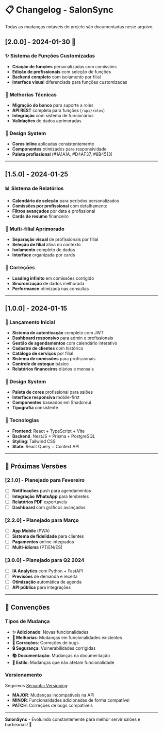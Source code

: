 # 📋 Changelog - SalonSync

Todas as mudanças notáveis do projeto são documentadas neste arquivo.

## [2.0.0] - 2024-01-30 🎉

### ✨ Sistema de Funções Customizadas
- **Criação de funções** personalizadas com comissões
- **Edição de profissionais** com seleção de funções
- **Backend completo** com isolamento por filial
- **Interface visual** diferenciada para funções customizadas

### 🔧 Melhorias Técnicas
- **Migração do banco** para suporte a roles
- **API REST** completa para funções (`/api/roles`)
- **Integração** com sistema de funcionários
- **Validações** de dados aprimoradas

### 🎨 Design System
- **Cores inline** aplicadas consistentemente
- **Componentes** otimizados para responsividade
- **Paleta profissional** (#1A1A1A, #D4AF37, #8B4513)

---

## [1.5.0] - 2024-01-25

### 📊 Sistema de Relatórios
- **Calendário de seleção** para períodos personalizados
- **Comissões por profissional** com detalhamento
- **Filtros avançados** por data e profissional
- **Cards de resumo** financeiro

### 🏢 Multi-filial Aprimorado
- **Separação visual** de profissionais por filial
- **Seleção de filial** ativa no contexto
- **Isolamento** completo de dados
- **Interface** organizada por cards

### 🔧 Correções
- **Loading infinito** em comissões corrigido
- **Sincronização** de dados melhorada
- **Performance** otimizada nas consultas

---

## [1.0.0] - 2024-01-15

### 🎉 Lançamento Inicial
- **Sistema de autenticação** completo com JWT
- **Dashboard responsivo** para admin e profissionais
- **Gestão de agendamentos** com calendário interativo
- **Cadastro de clientes** com histórico
- **Catálogo de serviços** por filial
- **Sistema de comissões** para profissionais
- **Controle de estoque** básico
- **Relatórios financeiros** diários e mensais

### 🎨 Design System
- **Paleta de cores** profissional para salões
- **Interface responsiva** mobile-first
- **Componentes** baseados em Shadcn/ui
- **Tipografia** consistente

### 🔧 Tecnologias
- **Frontend**: React + TypeScript + Vite
- **Backend**: NestJS + Prisma + PostgreSQL
- **Styling**: Tailwind CSS
- **State**: React Query + Context API

---

## 🔮 Próximas Versões

### [2.1.0] - Planejado para Fevereiro
- [ ] **Notificações** push para agendamentos
- [ ] **Integração WhatsApp** para lembretes
- [ ] **Relatórios PDF** exportáveis
- [ ] **Dashboard** com gráficos avançados

### [2.2.0] - Planejado para Março
- [ ] **App Mobile** (PWA)
- [ ] **Sistema de fidelidade** para clientes
- [ ] **Pagamentos** online integrados
- [ ] **Multi-idioma** (PT/EN/ES)

### [3.0.0] - Planejado para Q2 2024
- [ ] **IA Analytics** com Python + FastAPI
- [ ] **Previsões** de demanda e receita
- [ ] **Otimização** automática de agenda
- [ ] **API pública** para integrações

---

## 📝 Convenções

### Tipos de Mudança
- **✨ Adicionado**: Novas funcionalidades
- **🔧 Melhorias**: Mudanças em funcionalidades existentes
- **🐛 Correções**: Correções de bugs
- **🔒 Segurança**: Vulnerabilidades corrigidas
- **📚 Documentação**: Mudanças na documentação
- **🎨 Estilo**: Mudanças que não afetam funcionalidade

### Versionamento
Seguimos [Semantic Versioning](https://semver.org/):
- **MAJOR**: Mudanças incompatíveis na API
- **MINOR**: Funcionalidades adicionadas de forma compatível
- **PATCH**: Correções de bugs compatíveis

---

**SalonSync** - Evoluindo constantemente para melhor servir salões e barbearias! 💈